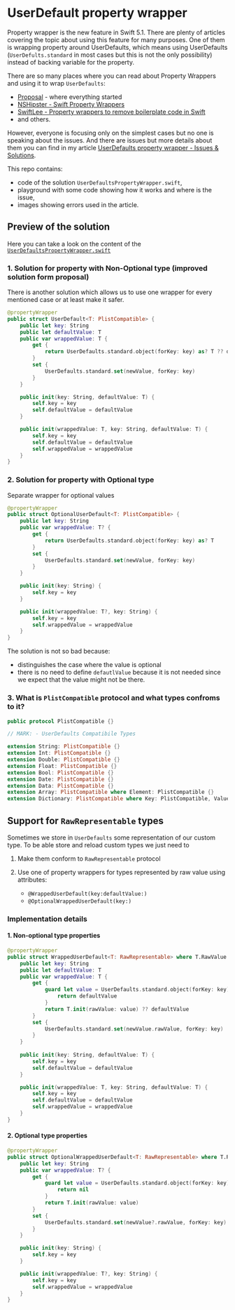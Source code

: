 # UserDefault property wrapper

Property wrapper is the new feature in Swift 5.1. There are plenty of articles covering the topic about using this feature for many purposes. One of them is wrapping property around UserDefaults, which means using UserDefaults (`UserDefults.standard` in most cases but this is not the only possibility) instead of backing variable for the property.

There are so many places where you can read about Property Wrappers and using it to wrap `UserDefaults`:

- [Proposal](https://github.com/apple/swift-evolution/blob/master/proposals/0258-property-wrappers.md#user-defaults) - where everything started
- [NSHipster - Swift Property Wrappers](https://nshipster.com/propertywrapper/)
- [SwiftLee - Property wrappers to remove boilerplate code in Swift](https://www.avanderlee.com/swift/property-wrappers/)
- and others.

However, everyone is focusing only on the simplest cases but no one is speaking about the issues. And there are issues but more details about them you can find in my article [UserDefaults property wrapper - Issues & Solutions](https://dev.to/kodelit/userdefaults-property-wrapper-issues-solutions-4lk9).

This repo contains:

- code of the solution `UserDefaultsPropertyWrapper.swift`,
- playground with some code showing how it works and where is the issue,
- images showing errors used in the article.


## Preview of the solution

Here you can take a look on the content of the [`UserDefaultsPropertyWrapper.swift`](Source/UserDefaultsPropertyWrapper.swift)

### 1. Solution for property with Non-Optional type (improved solution form proposal)

There is another solution which allows us to use one wrapper for every mentioned case or at least make it safer.

```swift
@propertyWrapper
public struct UserDefault<T: PlistCompatible> {
    public let key: String
    public let defaultValue: T
    public var wrappedValue: T {
        get {
            return UserDefaults.standard.object(forKey: key) as? T ?? defaultValue
        }
        set {
            UserDefaults.standard.set(newValue, forKey: key)
        }
    }

    public init(key: String, defaultValue: T) {
        self.key = key
        self.defaultValue = defaultValue
    }

    public init(wrappedValue: T, key: String, defaultValue: T) {
        self.key = key
        self.defaultValue = defaultValue
        self.wrappedValue = wrappedValue
    }
}
```

### 2. Solution for property with Optional type

Separate wrapper for optional values

```swift
@propertyWrapper
public struct OptionalUserDefault<T: PlistCompatible> {
    public let key: String
    public var wrappedValue: T? {
        get {
            return UserDefaults.standard.object(forKey: key) as? T
        }
        set {
            UserDefaults.standard.set(newValue, forKey: key)
        }
    }

    public init(key: String) {
        self.key = key
    }

    public init(wrappedValue: T?, key: String) {
        self.key = key
        self.wrappedValue = wrappedValue
    }
}
```

The solution is not so bad because:

- distinguishes the case where the value is optional
- there is no need to define `defautlValue` because it is not needed since we expect that the value might not be there.



### 3. What is `PlistCompatible` protocol and what types confroms to it?

```swift
public protocol PlistCompatible {}

// MARK: - UserDefaults Compatibile Types

extension String: PlistCompatible {}
extension Int: PlistCompatible {}
extension Double: PlistCompatible {}
extension Float: PlistCompatible {}
extension Bool: PlistCompatible {}
extension Date: PlistCompatible {}
extension Data: PlistCompatible {}
extension Array: PlistCompatible where Element: PlistCompatible {}
extension Dictionary: PlistCompatible where Key: PlistCompatible, Value: PlistCompatible {}
```

## Support for `RawRepresentable` types

Sometimes we store in `UserDefaults` some representation of our custom type. To be able store and reload custom types we just need to

1. Make them conform to `RawRepresentable` protocol
2. Use one of property wrappers for types represented by raw value using attributes:

	- `@WrappedUserDefault(key:defaultValue:)`
	- `@OptionalWrappedUserDefault(key:)`

### Implementation details

#### 1. Non-optional type properties
```swift
@propertyWrapper
public struct WrappedUserDefault<T: RawRepresentable> where T.RawValue: PlistCompatible {
    public let key: String
    public let defaultValue: T
    public var wrappedValue: T {
        get {
            guard let value = UserDefaults.standard.object(forKey: key) as? T.RawValue else {
                return defaultValue
            }
            return T.init(rawValue: value) ?? defaultValue
        }
        set {
            UserDefaults.standard.set(newValue.rawValue, forKey: key)
        }
    }
    
    public init(key: String, defaultValue: T) {
        self.key = key
        self.defaultValue = defaultValue
    }

    public init(wrappedValue: T, key: String, defaultValue: T) {
        self.key = key
        self.defaultValue = defaultValue
        self.wrappedValue = wrappedValue
    }
}
```

#### 2. Optional type properties
```swift
@propertyWrapper
public struct OptionalWrappedUserDefault<T: RawRepresentable> where T.RawValue: PlistCompatible {
    public let key: String
    public var wrappedValue: T? {
        get {
            guard let value = UserDefaults.standard.object(forKey: key) as? T.RawValue else {
                return nil
            }
            return T.init(rawValue: value)
        }
        set {
            UserDefaults.standard.set(newValue?.rawValue, forKey: key)
        }
    }

    public init(key: String) {
        self.key = key
    }

    public init(wrappedValue: T?, key: String) {
        self.key = key
        self.wrappedValue = wrappedValue
    }
}
```